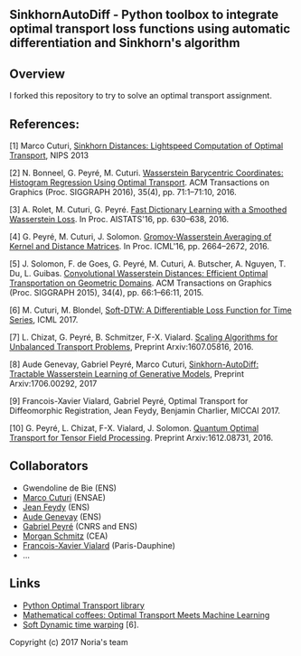 SinkhornAutoDiff - Python toolbox to integrate optimal transport loss functions using automatic differentiation and Sinkhorn's algorithm
------

Overview
------

I forked this repository to try to solve an optimal transport assignment. 

References:
------

[1] Marco Cuturi, [Sinkhorn Distances: Lightspeed Computation of Optimal Transport](https://arxiv.org/abs/1306.0895), NIPS 2013

[2] N. Bonneel, G. Peyré, M. Cuturi. [Wasserstein Barycentric Coordinates: Histogram Regression Using Optimal Transport](https://hal.archives-ouvertes.fr/hal-01303148). ACM Transactions on Graphics (Proc. SIGGRAPH 2016), 35(4), pp. 71:1–71:10, 2016.

[3] A. Rolet, M. Cuturi, G. Peyré. [Fast Dictionary Learning with a Smoothed Wasserstein Loss](http://proceedings.mlr.press/v51/rolet16.html). In Proc. AISTATS'16, pp. 630–638, 2016.

[4] G. Peyré, M. Cuturi, J. Solomon. [Gromov-Wasserstein Averaging of Kernel and Distance Matrices](https://hal.archives-ouvertes.fr/hal-01322992). In Proc. ICML'16, pp. 2664–2672, 2016.

[5] J. Solomon, F. de Goes, G. Peyré, M. Cuturi, A. Butscher, A. Nguyen, T. Du, L. Guibas. [Convolutional Wasserstein Distances: Efficient Optimal Transportation on Geometric Domains](https://hal.archives-ouvertes.fr/hal-01188953). ACM Transactions on Graphics (Proc. SIGGRAPH 2015), 34(4), pp. 66:1–66:11, 2015.

[6] M. Cuturi, M. Blondel, [Soft-DTW: A Differentiable Loss Function for Time Series](https://arxiv.org/abs/1703.01541), ICML 2017.

[7] L. Chizat, G. Peyré, B. Schmitzer, F-X. Vialard. [Scaling Algorithms for Unbalanced Transport Problems](https://arxiv.org/abs/1607.05816), Preprint Arxiv:1607.05816, 2016.

[8] Aude Genevay, Gabriel Peyré, Marco Cuturi, [Sinkhorn-AutoDiff: Tractable Wasserstein Learning of Generative Models](https://arxiv.org/abs/1706.00292), Preprint Arxiv:1706.00292, 2017

[9] Francois-Xavier Vialard, Gabriel Peyré, Optimal Transport for Diffeomorphic Registration, Jean Feydy, Benjamin Charlier, MICCAI 2017.

[10] G. Peyré, L. Chizat, F-X. Vialard, J. Solomon. [Quantum Optimal Transport for Tensor Field Processing](https://arxiv.org/abs/1612.08731). Preprint Arxiv:1612.08731, 2016.

Collaborators
------

- Gwendoline de Bie (ENS)
- [Marco Cuturi](http://marcocuturi.net/) (ENSAE)
- [Jean Feydy](http://www.math.ens.fr/~feydy/) (ENS)
- [Aude Genevay](https://audeg.github.io/) (ENS)
- [Gabriel Peyré](http://www.gpeyre.com/) (CNRS and ENS)
- [Morgan Schmitz](http://www.cosmostat.org/people/mschmitz/) (CEA)
- [Francois-Xavier Vialard](https://www.ceremade.dauphine.fr/~vialard/) (Paris-Dauphine)
- ...

Links
------

- [Python Optimal Transport library](https://github.com/rflamary/POT)
- [Mathematical coffees: Optimal Transport Meets Machine Learning](https://mathematical-coffees.github.io/mc01-ot/)
- [Soft Dynamic time warping](https://github.com/mblondel/soft-dtw) [6].

Copyright (c) 2017 Noria's team
